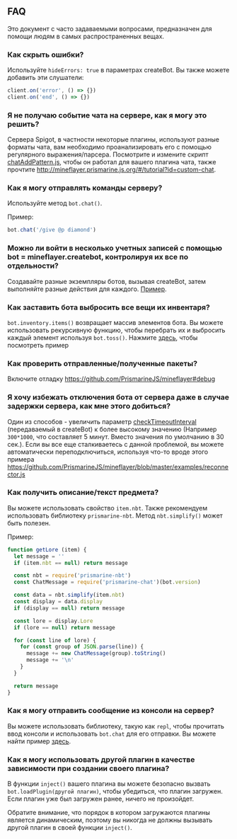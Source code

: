 ## FAQ

Это документ с часто задаваемыми вопросами, предназначен для помощи людям в самых распространенных вещах.

### Как скрыть ошибки?

Используйте `hideErrors: true` в параметрах createBot. Вы также можете добавить эти слушатели:
```js
client.on('error', () => {})
client.on('end', () => {})
```

### Я не получаю событие чата на сервере, как я могу это решить?

Сервера Spigot, в частности некоторые плагины, используют разные форматы чата, вам необходимо проанализировать его с помощью регулярного выражения/парсера.
Посмотрите и измените скрипт [chatAddPattern.js](https://github.com/PrismarineJS/mineflayer/blob/master/examples/chatAddPattern.js), чтобы он работал для вашего плагина чата,
также прочтите http://mineflayer.prismarine.js.org/#/tutorial?id=custom-chat.

### Как я могу отправлять команды серверу?

Используйте метод `bot.chat()`.

Пример:

```js
bot.chat('/give @p diamond')
```

### Можно ли войти в несколько учетных записей с помощью bot = mineflayer.createbot, контролируя их все по отдельности?

Создавайте разные экземпляры ботов, вызывая createBot, затем выполняйте разные действия для каждого. [Пример](https://github.com/PrismarineJS/mineflayer/blob/master/examples/multiple.js).

### Как заставить бота выбросить все вещи их инвентаря?

`bot.inventory.items()` возвращает массив элементов бота. Вы можете использовать рекурсивную функцию, чтобы перебрать их и выбросить каждый элемент используя `bot.toss()`. Нажмите [здесь](https://gist.github.com/dada513/3d88f772be4224b40f9e5d1787bd63e9), чтобы посмотреть пример

### Как проверить отправленные/полученные пакеты?

Включите отладку https://github.com/PrismarineJS/mineflayer#debug

### Я хочу избежать отключения бота от сервера даже в случае задержки сервера, как мне этого добиться?

Один из способов - увеличить параметр [checkTimeoutInterval](https://github.com/PrismarineJS/node-minecraft-protocol/blob/master/docs/API.md#mccreateclientoptions) (передаваемый в createBot) к более высокому значению (Например `300*1000`, что составляет 5 минут. Вместо значения по умолчанию в 30 сек.). Если вы все еще сталкиваетесь с данной проблемой, вы можете автоматически переподключиться, используя что-то вроде этого примера https://github.com/PrismarineJS/mineflayer/blob/master/examples/reconnector.js

### Как получить описание/текст предмета?

Вы можете использовать свойство `item.nbt`. Также рекомендуем использовать библиотеку `prismarine-nbt`. Метод `nbt.simplify()` может быть полезен.

Пример:

```js
function getLore (item) {
  let message = ''
  if (item.nbt == null) return message

  const nbt = require('prismarine-nbt')
  const ChatMessage = require('prismarine-chat')(bot.version)

  const data = nbt.simplify(item.nbt)
  const display = data.display
  if (display == null) return message

  const lore = display.Lore
  if (lore == null) return message

  for (const line of lore) {
    for (const group of JSON.parse(line)) {
      message += new ChatMessage(group).toString()
      message += '\n'
    }
  }

  return message
}
```

### Как я могу отправить сообщение из консоли на сервер?

Вы можете использовать библиотеку, такую как `repl`, чтобы прочитать ввод консоли и использовать `bot.chat` для его отправки. Вы можете найти пример [здесь](https://github.com/PrismarineJS/mineflayer/blob/master/examples/repl.js).

### Как я могу использовать другой плагин в качестве зависимости при создании своего плагина?

В функции `inject()` вашего плагина вы можете безопасно вызвать `bot.loadPlugin(другой плагин)`, чтобы убедиться, что плагин загружен. Если плагин уже был загружен ранее, ничего не произойдет.

Обратите внимание, что порядок в котором загружаются плагины является динамическим, поэтому вы никогда не должны вызывать другой плагин в своей функции `inject()`.
